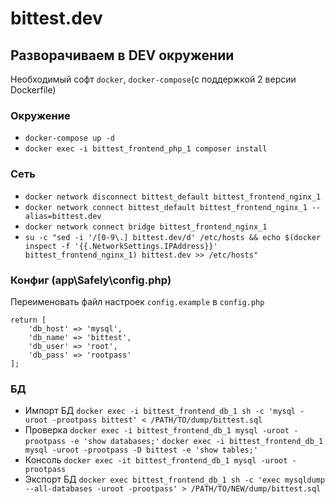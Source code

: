 # bittest.dev

## Разворачиваем в DEV окружении
Необходимый софт `docker`, `docker-compose`(с поддержкой 2 версии Dockerfile)

### Окружение
 * `docker-compose up -d`
 * `docker exec -i bittest_frontend_php_1 composer install`

### Сеть
 * `docker network disconnect bittest_default bittest_frontend_nginx_1`
 * `docker network connect bittest_default bittest_frontend_nginx_1 --alias=bittest.dev`
 * `docker network connect bridge bittest_frontend_nginx_1`
 * `su -c "sed -i '/[0-9\.] bittest.dev/d' /etc/hosts && echo $(docker inspect -f '{{.NetworkSettings.IPAddress}}' bittest_frontend_nginx_1) bittest.dev >> /etc/hosts"`

### Конфиг (app\Safely\config.php)
Переименовать файл настроек `config.example` в `config.php`

```
return [
    'db_host' => 'mysql',
    'db_name' => 'bittest',
    'db_user' => 'root',
    'db_pass' => 'rootpass'
];
```

### БД 
 * Импорт БД
`docker exec -i bittest_frontend_db_1 sh -c 'mysql -uroot -prootpass bittest' < /PATH/TO/dump/bittest.sql`
 * Проверка
`docker exec -i bittest_frontend_db_1 mysql -uroot -prootpass -e 'show databases;'`
`docker exec -i bittest_frontend_db_1 mysql -uroot -prootpass -D bittest -e 'show tables;'`
 * Консоль
`docker exec -it bittest_frontend_db_1 mysql -uroot -prootpass`
 * Экспорт БД
`docker exec bittest_frontend_db_1 sh -c 'exec mysqldump --all-databases -uroot -prootpass' > /PATH/TO/NEW/dump/bittest.sql`

